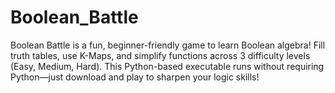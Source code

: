 # Boolean_Battle
Boolean Battle is a fun, beginner-friendly game to learn Boolean algebra! Fill truth tables, use K-Maps, and simplify functions across 3 difficulty levels (Easy, Medium, Hard). This Python-based executable runs without requiring Python—just download and play to sharpen your logic skills!
